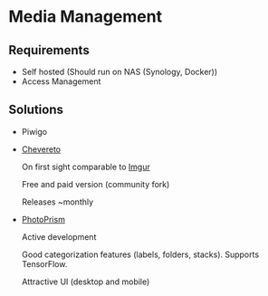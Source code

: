 # Media Management

## Requirements

* Self hosted (Should run on NAS (Synology, Docker))
* Access Management

## Solutions

* Piwigo
* [Chevereto](https://github.com/Chevereto)
    
    On first sight comparable to [Imgur](https://imgur.com/)
    
    Free and paid version (community fork)

    Releases ~monthly
* [PhotoPrism](https://photoprism.pro/)

    Active development

    Good categorization features (labels, folders, stacks). Supports TensorFlow.

    Attractive UI (desktop and mobile)